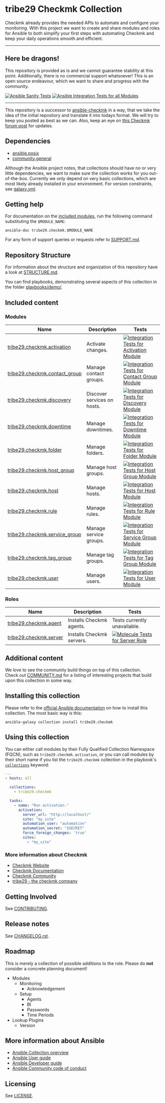 # tribe29 Checkmk Collection

Checkmk already provides the needed APIs to automate and 
configure your monitoring. With this project we want to create
and share modules and roles for Ansible to both simplify your first steps
with automating Checkmk and keep your daily operations smooth and efficient.

---

## Here be dragons!

This repository is provided as is and we cannot guarantee stability at this point.
Additionally, there is no commercial support whatsoever!
This is an open source endeavour, which we want to share and progress with the community.

[![Ansible Sanity Tests](https://github.com/Checkmk/ansible-collection-tribe29.checkmk/actions/workflows/ansible-sanity-tests.yaml/badge.svg)](https://github.com/Checkmk/ansible-collection-tribe29.checkmk/actions/workflows/ansible-sanity-tests.yaml)
[![Ansible Integration Tests for all Modules](https://github.com/Checkmk/ansible-collection-tribe29.checkmk/actions/workflows/ans-int-tests-full.yaml/badge.svg)](https://github.com/Checkmk/ansible-collection-tribe29.checkmk/actions/workflows/ans-int-tests-full.yaml)
<!-- [![Ansible Unit Tests](https://github.com/Checkmk/ansible-collection-tribe29.checkmk/actions/workflows/ansible-unit-tests.yaml/badge.svg)](https://github.com/Checkmk/ansible-collection-tribe29.checkmk/actions/workflows/ansible-unit-tests.yaml) -->

---

This repository is a successor to [ansible-checkmk](https://github.com/Checkmk/ansible-checkmk)
in a way, that we take the idea of the initial repository and translate it into
todays format. We will try to keep you posted as best as we can.
Also, keep an eye on [this Checkmk forum post](https://forum.checkmk.com/t/checkmk-goes-ansible/25428) for updates.

## Dependencies
 - [ansible.posix](https://github.com/ansible-collections/ansible.posix)
 - [community.general](https://github.com/ansible-collections/community.general)

Although the Ansible project notes, that collections should have no or very little dependencies, we want to make sure the  collection works for you out-of-the-box. Currently we only depend on very basic collections, which are most likely already installed in your environment. For version constraints, see [galaxy.yml](galaxy.yml).

## Getting help

For documentation on the [included modules](#modules), run the following
command substituting the `$MODULE_NAME`:

    ansible-doc tribe29.checkmk.$MODULE_NAME

For any form of support queries or requests refer to [SUPPORT.md](SUPPORT.md).

## Repository Structure

For information about the structure and organization of this repository
have a look at [STRUCTURE.md](docs/STRUCTURE.md).

You can find playbooks, demonstrating several aspects of this collection in the folder [playbooks/demo/](playbooks/demo/).

## Included content

<!--start collection content-->
<!-- ### Inventory plugins
Name | Description
--- | ---
[tribe29.checkmk.ec2](https://github.com/Checkmk/ansible-collection-tribe29.checkmk/tree/main/docs/tribe29.checkmk.ec2_inventory.rst)|EC2 inventory source

### Lookup plugins
Name | Description
--- | ---
[tribe29.checkmk.account_attribute](https://github.com/Checkmk/ansible-collection-tribe29.checkmk/tree/main/docs/tribe29.checkmk.account_attribute_lookup.rst)|Look up Checkmk account attributes.
-->

### Modules
Name | Description | Tests
--- | --- | ---
[tribe29.checkmk.activation](https://github.com/Checkmk/ansible-collection-tribe29.checkmk/blob/main/plugins/modules/activation.py)|Activate changes.|[![Integration Tests for Activation Module](https://github.com/Checkmk/ansible-collection-tribe29.checkmk/actions/workflows/ans-int-test-activation.yaml/badge.svg)](https://github.com/Checkmk/ansible-collection-tribe29.checkmk/actions/workflows/ans-int-test-activation.yaml)
[tribe29.checkmk.contact_group](https://github.com/Checkmk/ansible-collection-tribe29.checkmk/blob/main/plugins/modules/contact_group.py)|Manage contact groups.|[![Integration Tests for Contact Group Module](https://github.com/Checkmk/ansible-collection-tribe29.checkmk/actions/workflows/ans-int-test-contact_group.yaml/badge.svg)](https://github.com/Checkmk/ansible-collection-tribe29.checkmk/actions/workflows/ans-int-test-contact_group.yaml)
[tribe29.checkmk.discovery](https://github.com/Checkmk/ansible-collection-tribe29.checkmk/blob/main/plugins/modules/discovery.py)|Discover services on hosts.|[![Integration Tests for Discovery Module](https://github.com/Checkmk/ansible-collection-tribe29.checkmk/actions/workflows/ans-int-test-discovery.yaml/badge.svg)](https://github.com/Checkmk/ansible-collection-tribe29.checkmk/actions/workflows/ans-int-test-discovery.yaml)
[tribe29.checkmk.downtime](https://github.com/Checkmk/ansible-collection-tribe29.checkmk/blob/main/plugins/modules/downtime.py)|Manage downtimes.|[![Integration Tests for Downtime Module](https://github.com/Checkmk/ansible-collection-tribe29.checkmk/actions/workflows/ans-int-test-downtime.yaml/badge.svg)](https://github.com/Checkmk/ansible-collection-tribe29.checkmk/actions/workflows/ans-int-test-downtime.yaml)
[tribe29.checkmk.folder](https://github.com/Checkmk/ansible-collection-tribe29.checkmk/blob/main/plugins/modules/folder.py)|Manage folders.|[![Integration Tests for Folder Module](https://github.com/Checkmk/ansible-collection-tribe29.checkmk/actions/workflows/ans-int-test-folder.yaml/badge.svg)](https://github.com/Checkmk/ansible-collection-tribe29.checkmk/actions/workflows/ans-int-test-folder.yaml)
[tribe29.checkmk.host_group](https://github.com/Checkmk/ansible-collection-tribe29.checkmk/blob/main/plugins/modules/host_group.py)|Manage host groups.|[![Integration Tests for Host Group Module](https://github.com/Checkmk/ansible-collection-tribe29.checkmk/actions/workflows/ans-int-test-host_group.yaml/badge.svg)](https://github.com/Checkmk/ansible-collection-tribe29.checkmk/actions/workflows/ans-int-test-host_group.yaml)
[tribe29.checkmk.host](https://github.com/Checkmk/ansible-collection-tribe29.checkmk/blob/main/plugins/modules/host.py)|Manage hosts.|[![Integration Tests for Host Module](https://github.com/Checkmk/ansible-collection-tribe29.checkmk/actions/workflows/ans-int-test-host.yaml/badge.svg)](https://github.com/Checkmk/ansible-collection-tribe29.checkmk/actions/workflows/ans-int-test-host.yaml)
[tribe29.checkmk.rule](https://github.com/Checkmk/ansible-collection-tribe29.checkmk/blob/main/plugins/modules/rule.py)|Manage rules.|[![Integration Tests for Rule Module](https://github.com/Checkmk/ansible-collection-tribe29.checkmk/actions/workflows/ans-int-test-rule.yaml/badge.svg)](https://github.com/Checkmk/ansible-collection-tribe29.checkmk/actions/workflows/ans-int-test-rule.yaml)
[tribe29.checkmk.service_group](https://github.com/Checkmk/ansible-collection-tribe29.checkmk/blob/main/plugins/modules/service_group.py)|Manage service groups.|[![Integration Tests for Service Group Module](https://github.com/Checkmk/ansible-collection-tribe29.checkmk/actions/workflows/ans-int-test-service_group.yaml/badge.svg)](https://github.com/Checkmk/ansible-collection-tribe29.checkmk/actions/workflows/ans-int-test-service_group.yaml)
[tribe29.checkmk.tag_group](https://github.com/Checkmk/ansible-collection-tribe29.checkmk/blob/main/plugins/modules/tag_group.py)|Manage tag groups.|[![Integration Tests for Tag Group Module](https://github.com/Checkmk/ansible-collection-tribe29.checkmk/actions/workflows/ans-int-test-tag_group.yaml/badge.svg)](https://github.com/Checkmk/ansible-collection-tribe29.checkmk/actions/workflows/ans-int-test-tag_group.yaml)
[tribe29.checkmk.user](https://github.com/Checkmk/ansible-collection-tribe29.checkmk/blob/main/plugins/modules/user.py)|Manage users.|[![Integration Tests for User Module](https://github.com/Checkmk/ansible-collection-tribe29.checkmk/actions/workflows/ans-int-test-user.yaml/badge.svg)](https://github.com/Checkmk/ansible-collection-tribe29.checkmk/actions/workflows/ans-int-test-user.yaml)
### Roles
Name | Description | Tests
--- | --- | ---
[tribe29.checkmk.agent](https://github.com/Checkmk/ansible-collection-tribe29.checkmk/blob/main/roles/agent/README.md)|Installs Checkmk agents.| Tests currently unavailable. <!-- [![Molecule Tests for Agent Role](https://github.com/Checkmk/ansible-collection-tribe29.checkmk/actions/workflows/molecule-role-agent.yaml/badge.svg)](https://github.com/Checkmk/ansible-collection-tribe29.checkmk/actions/workflows/molecule-role-agent.yaml)-->
[tribe29.checkmk.server](https://github.com/Checkmk/ansible-collection-tribe29.checkmk/blob/main/roles/server/README.md)|Installs Checkmk servers.|[![Molecule Tests for Server Role](https://github.com/Checkmk/ansible-collection-tribe29.checkmk/actions/workflows/molecule-role-server.yaml/badge.svg)](https://github.com/Checkmk/ansible-collection-tribe29.checkmk/actions/workflows/molecule-role-server.yaml)
<!--end collection content-->

## Additional content
We love to see the community build things on top of this collection.  
Check out [COMMUNITY.md](COMMUNITY.md) for a listing of interesting projects that build upon this collection in some way.

## Installing this collection
Please refer to the [official Ansible documentation](https://docs.ansible.com/ansible/latest/collections_guide/collections_installing.html) on how to install this collection. The most basic way is this:

    ansible-galaxy collection install tribe29.checkmk

## Using this collection

You can either call modules by their Fully Qualified Collection Namespace (FQCN),
such as `tribe29.checkmk.activation`, or you can call modules by their short name
if you list the `tribe29.checkmk` collection in the playbook's [`collections`](https://docs.ansible.com/ansible/devel/user_guide/collections_using.html#using-collections-in-playbooks) keyword:

```yaml
---
- hosts: all

  collections:
    - tribe29.checkmk

  tasks:
    - name: "Run activation."
      activation:
        server_url: "http://localhost/"
        site: "my_site"
        automation_user: "automation"
        automation_secret: "$SECRET"
        force_foreign_changes: 'true'
        sites:
          - "my_site"
```
### More information about Checkmk

* [Checkmk Website](https://checkmk.com)
* [Checkmk Documentation](https://docs.checkmk.com/)
* [Checkmk Community](https://forum.checkmk.com/)
* [tribe29 - the checkmk company](https://tribe29.com)

## Getting Involved

See [CONTRIBUTING](CONTRIBUTING.md).

## Release notes
<!--Add a link to a changelog.rst file or an external docsite to cover this information. -->
See [CHANGELOG.rst](CHANGELOG.rst).

## Roadmap
<!-- Optional. Include the roadmap for this collection, and the proposed release/versioning strategy so users can anticipate the upgrade/update cycle. -->
This is merely a collection of possible additions to the role.
Please do **not** consider a concrete planning document!

- Modules
  - Monitoring
    - Acknowledgement
  - Setup
    - Agents
    - BI
    - Passwords
    - Time Periods
- Lookup Plugins
  - Version

## More information about Ansible

- [Ansible Collection overview](https://github.com/ansible-collections/overview)
- [Ansible User guide](https://docs.ansible.com/ansible/latest/user_guide/index.html)
- [Ansible Developer guide](https://docs.ansible.com/ansible/latest/dev_guide/index.html)
- [Ansible Community code of conduct](https://docs.ansible.com/ansible/latest/community/code_of_conduct.html)

## Licensing
See [LICENSE](LICENSE).
